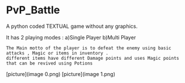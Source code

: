 # PvP_Battle

A python coded TEXTUAL game without any graphics.
  
  It has 2 playing modes : 
    a)Single Player 
    b)Multi Player 
    
    The Main motto of the player is to defeat the enemy using basic attacks , Magic or items in inventory .
    different items have different Damage points and uses Magic points that can be revived using Potions 
    
[picture](image 0.png)
[picture](image 1.png)
